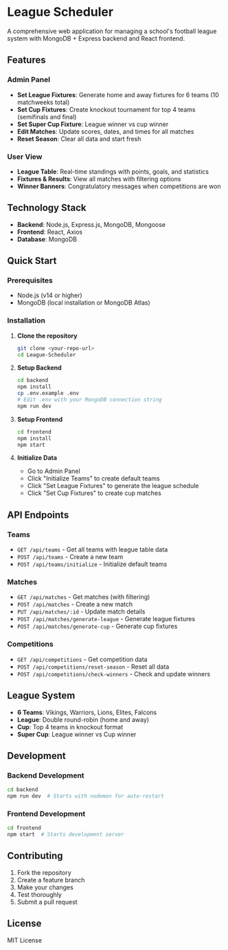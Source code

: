 # League Scheduler

A comprehensive web application for managing a school's football league system with MongoDB + Express backend and React frontend.

## Features

### Admin Panel
- **Set League Fixtures**: Generate home and away fixtures for 6 teams (10 matchweeks total)
- **Set Cup Fixtures**: Create knockout tournament for top 4 teams (semifinals and final)
- **Set Super Cup Fixture**: League winner vs cup winner
- **Edit Matches**: Update scores, dates, and times for all matches
- **Reset Season**: Clear all data and start fresh

### User View
- **League Table**: Real-time standings with points, goals, and statistics
- **Fixtures & Results**: View all matches with filtering options
- **Winner Banners**: Congratulatory messages when competitions are won

## Technology Stack

- **Backend**: Node.js, Express.js, MongoDB, Mongoose
- **Frontend**: React, Axios
- **Database**: MongoDB

## Quick Start

### Prerequisites
- Node.js (v14 or higher)
- MongoDB (local installation or MongoDB Atlas)

### Installation

1. **Clone the repository**
   ```bash
   git clone <your-repo-url>
   cd League-Scheduler
   ```

2. **Setup Backend**
   ```bash
   cd backend
   npm install
   cp .env.example .env
   # Edit .env with your MongoDB connection string
   npm run dev
   ```

3. **Setup Frontend**
   ```bash
   cd frontend
   npm install
   npm start
   ```

4. **Initialize Data**
   - Go to Admin Panel
   - Click "Initialize Teams" to create default teams
   - Click "Set League Fixtures" to generate the league schedule
   - Click "Set Cup Fixtures" to create cup matches

## API Endpoints

### Teams
- `GET /api/teams` - Get all teams with league table data
- `POST /api/teams` - Create a new team
- `POST /api/teams/initialize` - Initialize default teams

### Matches
- `GET /api/matches` - Get matches (with filtering)
- `POST /api/matches` - Create a new match
- `PUT /api/matches/:id` - Update match details
- `POST /api/matches/generate-league` - Generate league fixtures
- `POST /api/matches/generate-cup` - Generate cup fixtures

### Competitions
- `GET /api/competitions` - Get competition data
- `POST /api/competitions/reset-season` - Reset all data
- `POST /api/competitions/check-winners` - Check and update winners

## League System

- **6 Teams**: Vikings, Warriors, Lions, Elites, Falcons
- **League**: Double round-robin (home and away)
- **Cup**: Top 4 teams in knockout format
- **Super Cup**: League winner vs Cup winner

## Development

### Backend Development
```bash
cd backend
npm run dev  # Starts with nodemon for auto-restart
```

### Frontend Development
```bash
cd frontend
npm start  # Starts development server
```

## Contributing

1. Fork the repository
2. Create a feature branch
3. Make your changes
4. Test thoroughly
5. Submit a pull request

## License

MIT License